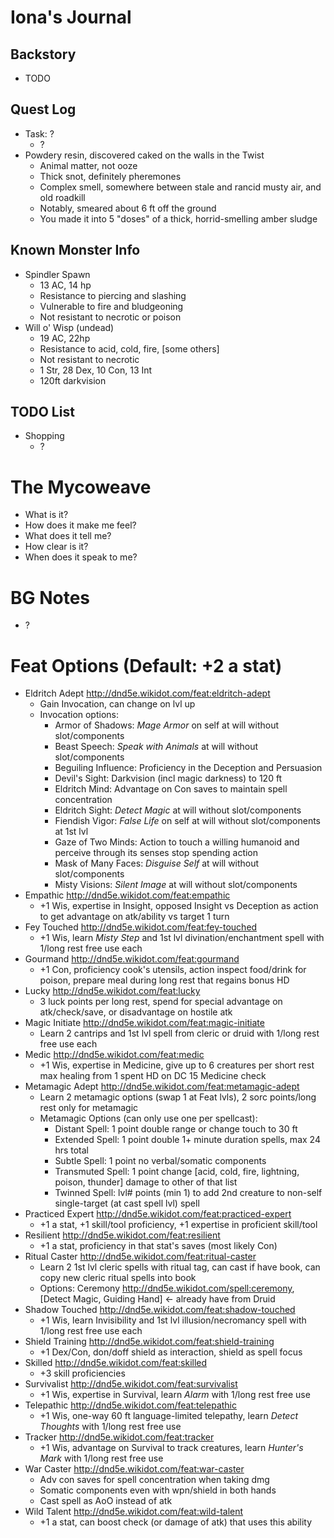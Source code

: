 # Iona's Journal








## Backstory
- TODO

## Quest Log
- Task: ?
    - ?
- Powdery resin, discovered caked on the walls in the Twist
    - Animal matter, not ooze
    - Thick snot, definitely pheremones
    - Complex smell, somewhere between stale and rancid musty air, and old roadkill
    - Notably, smeared about 6 ft off the ground
    - You made it into 5 "doses" of a thick, horrid-smelling amber sludge

## Known Monster Info
- Spindler Spawn
    - 13 AC, 14 hp
    - Resistance to piercing and slashing
    - Vulnerable to fire and bludgeoning
    - Not resistant to necrotic or poison
- Will o' Wisp (undead)
    - 19 AC, 22hp
    - Resistance to acid, cold, fire, [some others]
    - Not resistant to necrotic
    - 1 Str, 28 Dex, 10 Con, 13 Int
    - 120ft darkvision

## TODO List
- Shopping
    - ?

# The Mycoweave
- What is it?
- How does it make me feel?
- What does it tell me?
- How clear is it?
- When does it speak to me?

# BG Notes
- ?

# Feat Options (Default: +2 a stat)
- Eldritch Adept http://dnd5e.wikidot.com/feat:eldritch-adept
    - Gain Invocation, can change on lvl up
    - Invocation options:
        - Armor of Shadows: *Mage Armor* on self at will without slot/components
        - Beast Speech: *Speak with Animals* at will without slot/components
        - Beguiling Influence: Proficiency in the Deception and Persuasion
        - Devil's Sight: Darkvision (incl magic darkness) to 120 ft
        - Eldritch Mind: Advantage on Con saves to maintain spell concentration
        - Eldritch Sight: *Detect Magic* at will without slot/components
        - Fiendish Vigor: *False Life* on self at will without slot/components at 1st lvl
        - Gaze of Two Minds: Action to touch a willing humanoid and perceive through its senses stop spending action
        - Mask of Many Faces: *Disguise Self* at will without slot/components
        - Misty Visions: *Silent Image* at will without slot/components
- Empathic http://dnd5e.wikidot.com/feat:empathic
    - +1 Wis, expertise in Insight, opposed Insight vs Deception as action to get advantage on atk/ability vs target 1 turn
- Fey Touched http://dnd5e.wikidot.com/feat:fey-touched
    - +1 Wis, learn *Misty Step* and 1st lvl divination/enchantment spell with 1/long rest free use each
- Gourmand http://dnd5e.wikidot.com/feat:gourmand
    - +1 Con, proficiency cook's utensils, action inspect food/drink for poison, prepare meal during long rest that regains bonus HD
- Lucky http://dnd5e.wikidot.com/feat:lucky
    - 3 luck points per long rest, spend for special advantage on atk/check/save, or disadvantage on hostile atk
- Magic Initiate http://dnd5e.wikidot.com/feat:magic-initiate
    - Learn 2 cantrips and 1st lvl spell from cleric or druid with 1/long rest free use each
- Medic http://dnd5e.wikidot.com/feat:medic
    - +1 Wis, expertise in Medicine, give up to 6 creatures per short rest max healing from 1 spent HD on DC 15 Medicine check
- Metamagic Adept http://dnd5e.wikidot.com/feat:metamagic-adept
    - Learn 2 metamagic options (swap 1 at Feat lvls), 2 sorc points/long rest only for metamagic
    - Metamagic Options (can only use one per spellcast):
        - Distant Spell: 1 point double range or change touch to 30 ft
        - Extended Spell: 1 point double 1+ minute duration spells, max 24 hrs total
        - Subtle Spell: 1 point no verbal/somatic components
        - Transmuted Spell: 1 point change [acid, cold, fire, lightning, poison, thunder] damage to other of that list
        - Twinned Spell: lvl# points (min 1) to add 2nd creature to non-self single-target (at cast spell lvl) spell
- Practiced Expert http://dnd5e.wikidot.com/feat:practiced-expert
    - +1 a stat, +1 skill/tool proficiency, +1 expertise in proficient skill/tool
- Resilient http://dnd5e.wikidot.com/feat:resilient
    - +1 a stat, proficiency in that stat's saves (most likely Con)
- Ritual Caster http://dnd5e.wikidot.com/feat:ritual-caster
    - Learn 2 1st lvl cleric spells with ritual tag, can cast if have book, can copy new cleric ritual spells into book
    - Options: Ceremony http://dnd5e.wikidot.com/spell:ceremony, [Detect Magic, Guiding Hand] <- already have from Druid
- Shadow Touched http://dnd5e.wikidot.com/feat:shadow-touched
    - +1 Wis, learn Invisibility and 1st lvl illusion/necromancy spell with 1/long rest free use each
- Shield Training http://dnd5e.wikidot.com/feat:shield-training
    - +1 Dex/Con, don/doff shield as interaction, shield as spell focus
- Skilled http://dnd5e.wikidot.com/feat:skilled
    - +3 skill proficiencies
- Survivalist http://dnd5e.wikidot.com/feat:survivalist
    - +1 Wis, expertise in Survival, learn *Alarm* with 1/long rest free use
- Telepathic http://dnd5e.wikidot.com/feat:telepathic
    - +1 Wis, one-way 60 ft language-limited telepathy, learn *Detect Thoughts* with 1/long rest free use
- Tracker http://dnd5e.wikidot.com/feat:tracker
    - +1 Wis, advantage on Survival to track creatures, learn *Hunter's Mark* with 1/long rest free use
- War Caster http://dnd5e.wikidot.com/feat:war-caster
    - Adv con saves for spell concentration when taking dmg
    - Somatic components even with wpn/shield in both hands
    - Cast spell as AoO instead of atk
- Wild Talent http://dnd5e.wikidot.com/feat:wild-talent
    - +1 a stat, can boost check (or damage of atk) that uses this ability
